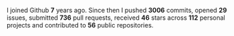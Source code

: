 
I joined Github **7** years ago. Since then I pushed **3006** commits, opened **29** issues, submitted **736** pull requests, received **46** stars across **112** personal projects and contributed to **56** public repositories.
